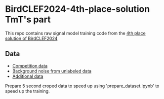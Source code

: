 # BirdCLEF2024-4th-place-solution TmT's part
This repo contains raw signal model training code from the [4th place solution of BirdCLEF2024](https://www.kaggle.com/competitions/birdclef-2024/discussion/511845)
## Data
- [Competition data](https://www.kaggle.com/competitions/birdclef-2024/data)
- [Background noise from unlabeled data](https://www.kaggle.com/datasets/tamotamo/bc24-unlabeled-background-crop)
- [Additional data](https://www.kaggle.com/datasets/yokuyama/birdclef2024-additional-cleaned)

Prepare 5 second croped data to speed up using 'prepare_dataset.ipynb' to speed up the training.
